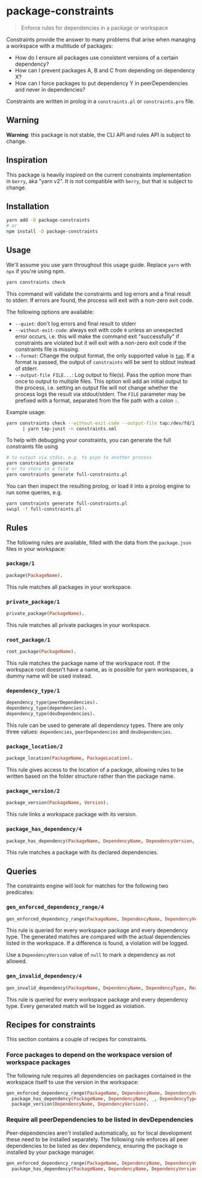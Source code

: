 # package-constraints

> Enforce rules for dependencies in a package or workspace

Constraints provide the answer to many problems that arise when managing a workspace with a
multitude of packages:

- How do I ensure all packages use consistent versions of a certain dependency?
- How can I prevent packages A, B and C from depending on dependency X?
- How can I force packages to put dependency Y in peerDependencies and never in dependencies?

Constraints are written in prolog in a `constraints.pl` or `constraints.pro` file.

## Warning

__Warning__: this package is not stable, the CLI API and rules API is subject to change.

## Inspiration

This package is heavily inspired on the current constraints implementation in `berry`, aka "yarn v2".
It is not compatible with `berry`, but that is subject to change.

## Installation

```bash
yarn add -D package-constraints
# or
npm install -D package-constraints
```

## Usage

We'll assume you use yarn throughout this usage guide. Replace `yarn` with `npx` if you're using
npm.

```bash
yarn constraints check
```

This command will validate the constraints and log errors and a final result to stderr. If errors
are found, the process will exit with a non-zero exit code.

The following options are available:

- `--quiet`: don't log errors and final result to stderr
- `--without-exit-code`: always exit with code `0` unless an unexpected error occurs, i.e. this will
  make the command exit "successfully" if constraints are violated but it will exit with a non-zero
  exit code if the constraints file is missing.
- `--format`: Change the output format, the only supported value is [`tap`](https://testanything.org/).
  If a format is passed, the output of `constraints` will be sent to stdout instead of stderr.
- `--output-file FILE...`: Log output to file(s). Pass the option more than once to output to
  multiple files. This option will add an initial output to the process, i.e. setting an output file
  will not change whether the process logs the result via stdout/stderr. The `FILE` parameter may be
  prefixed with a format, separated from the file path with a colon `:`.

Example usage:

```bash
yarn constraints check --without-exit-code --output-file tap:/dev/fd/1 \
      | yarn tap-junit -n constraints.xml
```

To help with debugging your constraints, you can generate the full constraints file using

```bash
# to output via stdio, e.g. to pipe to another process
yarn constraints generate
# or to store in a file
yarn constraints generate full-constraints.pl
```

You can then inspect the resulting prolog, or load it into a prolog engine to run some queries, e.g.

```bash
yarn constraints generate full-constraints.pl
swipl -f full-constraints.pl
```

## Rules

The following rules are available, filled with the data from the `package.json` files in your
workspace:

### `package/1`

```prolog
package(PackageName).
```

This rule matches all packages in your workspace.

### `private_package/1`

```prolog
private_package(PackageName).
```

This rule matches all private packages in your workspace.

### `root_package/1`

```prolog
root_package(PackageName).
```

This rule matches the package name of the workspace root. If the workspace root doesn't have a name,
as is possible for yarn workspaces, a dummy name will be used instead.

### `dependency_type/1`

```prolog
dependency_type(peerDependencies).
dependency_type(dependencies).
dependency_type(devDependencies).
```

This rule can be used to generate all dependency types. There are only three values: `dependencies`,
`peerDependencies` and `devDependencies`.

### `package_location/2`

```prolog
package_location(PackageName, PackageLocation).
```

This rule gives access to the location of a package, allowing rules to be written based on the
folder structure rather than the package name.

### `package_version/2`

```prolog
package_version(PackageName, Version).
```

This rule links a workspace package with its version.

### `package_has_dependency/4`

```prolog
package_has_dependency(PackageName, DependencyName, DependencyVersion, DependencyType).
```

This rule matches a package with its declared dependencies.

## Queries

The constraints engine will look for matches for the following two predicates:

### `gen_enforced_dependency_range/4`

```prolog
gen_enforced_dependency_range(PackageName, DependencyName, DependencyVersion, DependencyType).
```

This rule is queried for every workspace package and every dependency type. The generated matches
are compared with the actual dependencies listed in the workspace. If a difference is found, a
violation will be logged.

Use a `DependencyVersion` value of `null` to mark a dependency as not allowed.

### `gen_invalid_dependency/4`

```prolog
gen_invalid_dependency(PackageName, DependencyName, DependencyType, Reason).
```

This rule is queried for every workspace package and every dependency type. Every generated match
will be logged as violation.

## Recipes for constraints

This section contains a couple of recipes for constraints.

### Force packages to depend on the workspace version of workspace packages

The following rule requires all dependencies on packages contained in the workspace itself to use
the version in the workspace:

```prolog
gen_enforced_dependency_range(PackageName, DependencyName, DependencyVersion, DependencyType) :-
  package_has_dependency(PackageName, DependencyName, _, DependencyType),
  package_version(DependencyName, DependencyVersion).
```

### Require all peerDependencies to be listed in devDependencies

Peer-dependencies aren't installed automatically, so for local development these need to be
installed separately. The following rule enforces all peer dependencies to be listed as dev
dependency, ensuring the package is installed by your package manager.

```prolog
gen_enforced_dependency_range(PackageName, DependencyName, DependencyVersion, devDependencies) :-
  package_has_dependency(PackageName, DependencyName, DependencyVersion, peerDependencies),
```
